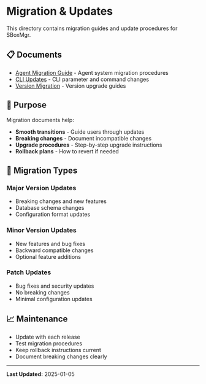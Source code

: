 # Migration & Updates

This directory contains migration guides and update procedures for SBoxMgr.

## 📋 Documents

- [Agent Migration Guide](agent-migration.md) - Agent system migration procedures
- [CLI Updates](cli-updates.md) - CLI parameter and command changes
- [Version Migration](version-migration.md) - Version upgrade guides

## 🎯 Purpose

Migration documents help:
- **Smooth transitions** - Guide users through updates
- **Breaking changes** - Document incompatible changes
- **Upgrade procedures** - Step-by-step upgrade instructions
- **Rollback plans** - How to revert if needed

## 🔄 Migration Types

### Major Version Updates
- Breaking changes and new features
- Database schema changes
- Configuration format updates

### Minor Version Updates
- New features and bug fixes
- Backward compatible changes
- Optional feature additions

### Patch Updates
- Bug fixes and security updates
- No breaking changes
- Minimal configuration updates

## 📈 Maintenance

- Update with each release
- Test migration procedures
- Keep rollback instructions current
- Document breaking changes clearly

---

**Last Updated:** 2025-01-05 